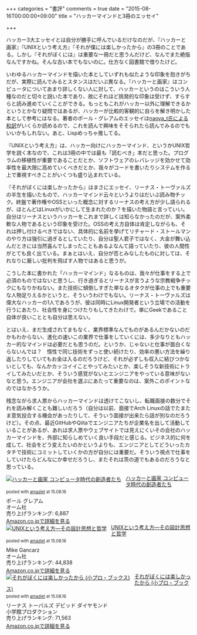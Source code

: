 +++
categories = "書評"
comments = true
date = "2015-08-16T00:00:00+09:00"
title = "ハッカーマインドと3冊のエッセイ"

+++

ハッカー3大エッセイとは自分が勝手に呼んでいるだけなのだが、『ハッカーと画家』『UNIXという考え方』『それが僕には楽しかったから』の3冊のことである。しかし『それがぼくには』は重要な一冊だと思うんだけど、なんでまた絶版なんですかね。そんな古い本でもないのに。仕方なく図書館で借りたけど。

いわゆるハッカーマインドを描いた本としていずれも似たような印象を抱きがちだが、実際に読んでみるとスタンスはだいぶ異なる。『ハッカーと画家』はコンピュータについてあまり詳しくない人に対して、ハッカーというのはこういう人種なのだと切々と説いた本であり、故にそれほど挑発的な印象は受けず、すらすらと読み進めていくことができる。もっともこれがハッカー以外に理解できるかというとかなり疑問ではあるが、ハッカーが比較的客観的に自らを解き明かした本として参考にはなる。著者のポール・グレアムのエッセイは[naoya_t氏による和訳](http://practical-scheme.net/wiliki/wiliki.cgi?naoya_t:%E3%83%9D%E3%83%BC%E3%83%AB%E3%83%BB%E3%82%B0%E3%83%AC%E3%82%A2%E3%83%A0%E3%81%AE%E3%82%A8%E3%83%83%E3%82%BB%E3%82%A4%E3%81%A8%E5%92%8C%E8%A8%B3%E4%B8%80%E8%A6%A7)がいくらか読めるので、これを読んで興味をそそられたら読んでみるのでもいいかもしれない。あと、Lispめっちゃ推してる。

『UNIXという考え方』は、ハッカー向けにハッカーマインド、というかUNIX哲学を説く本なので、これは3冊の中では最も「読むべき」本だと思った。プログラムの移植性が重要であることだとか、ソフトウェアのレバレッジを効かせて効率性を最大限に高めていくべきだとか、我々がコードを書いたりシステムを作る上で重視すべきことがいくつも盛り込まれている。

『それがぼくには楽しかったから』はまさにエッセイ、リーナス・トーヴァルズの半生を描いたもので、ハッカーマインド云々というよりはだいぶ読み物チック。終盤で著作権やOSSといった概念に対するリーナスの考え方が少し語られるが、ほとんどはLinuxがいかにして生まれたのか？を描いた物語と言っていい。自分はリーナスというハッカーをこれまで詳しくは知らなかったのだが、案外柔軟な人物であるという印象を受けた。OSSの考え方自体は肯定しながらも、それは押し付けるべきではない、具体的に名前を挙げてリチャード・ストールマンのやり方は強引に過ぎるとしていたり、自分は聖人君子ではなく、大金が舞い込んだときには当然喜んでしまったこともあるよなんて語っていたり、彼の人間性がとても良く出ている。まぁとはいえ、自分が否とみなしたものに対しては、それなりに厳しい批判を飛ばす人物ではあると思うが。

こうした本に書かれた「ハッカーマインド」なるものは、我々が仕事をする上で必須のものではないと思うし、行き過ぎるとリーナスが言うような宗教戦争チックにもなりかねない。また技術に傾倒しすぎた単なるオタクが仕事の上でも重要な人物足りえるかというと、そういうわけでもない。リーナス・トーヴァルズは偉大なハッカーの1人であろうが、彼は同時にLinux開発者という立場での活動を行うにあたり、社会性を身につけたりもしてきたわけで。単にGeekであること自体が良いこととも自分は思えない。

とはいえ、まだ生成されてまもなく、業界標準なんてものがあるんだかないのだかもわからない、進化の速いこの業界で仕事をしていくには、多少なりともハッカー的なマインドは必要だとも思うのだ。というか、じゃないと仕事が面白くならないんでは？　惰性で同じ技術をずっと使い続けたり、効率の悪い方法を繰り返したりしていてもお金は入るのだろうけど、それが必ずしも収入に結びつかないとしても、なんかカッコイイことやってみたいとか、楽しそうな新技術にトライしてみたいだとか、そういう感覚がないとエンジニアをやっている意味がないなと思う。エンジニアが会社を選ぶにあたって重要なのは、案外このポイントなのではなかろうか。

残念ながら求人票からハッカーマインドは透けてこないし、転職面接の数分でそれを読み解くことも難しいだろう（自分は以前、面接でArch Linuxの話でたまたま意気投合する機会があったりして、そういう面接が出来たら話が別なのだろうけど）。その点、最近GitHubやQiitaでエンジニアたちが企業名を出して活動していることがあるが、あれは求人票やウェブサイトでは見えにくいその会社のハッカーマインドを、外部に知らしめていく良い手段だと感じる。ビジネス的に何を成して、社会をどう変えたいのかというよりも、エンジニアとしてどういったカタチで技術にコミットしていくかの方が自分には重要だ。そういう視点で仕事をしていけたらどんなにか幸せだろうし、またそれは茨の道でもあるのだろうなと思っている。

<div class="amazlet-box" style="margin-bottom:0px;"><div class="amazlet-image" style="float:left;margin:0px 12px 1px 0px;"><a href="http://www.amazon.co.jp/exec/obidos/ASIN/4274065979/diary081213-22/ref=nosim/" name="amazletlink" target="_blank"><img src="http://ecx.images-amazon.com/images/I/511SV9NXW2L._SL160_.jpg" alt="ハッカーと画家 コンピュータ時代の創造者たち" style="border: none;" /></a></div><div class="amazlet-info" style="line-height:120%; margin-bottom: 10px"><div class="amazlet-name" style="margin-bottom:10px;line-height:120%"><a href="http://www.amazon.co.jp/exec/obidos/ASIN/4274065979/diary081213-22/ref=nosim/" name="amazletlink" target="_blank">ハッカーと画家 コンピュータ時代の創造者たち</a><div class="amazlet-powered-date" style="font-size:80%;margin-top:5px;line-height:120%">posted with <a href="http://www.amazlet.com/" title="amazlet" target="_blank">amazlet</a> at 15.08.16</div></div><div class="amazlet-detail">ポール グレアム <br />オーム社 <br />売り上げランキング: 6,887<br /></div><div class="amazlet-sub-info" style="float: left;"><div class="amazlet-link" style="margin-top: 5px"><a href="http://www.amazon.co.jp/exec/obidos/ASIN/4274065979/diary081213-22/ref=nosim/" name="amazletlink" target="_blank">Amazon.co.jpで詳細を見る</a></div></div></div><div class="amazlet-footer" style="clear: left"></div></div>

<div class="amazlet-box" style="margin-bottom:0px;"><div class="amazlet-image" style="float:left;margin:0px 12px 1px 0px;"><a href="http://www.amazon.co.jp/exec/obidos/ASIN/4274064069/diary081213-22/ref=nosim/" name="amazletlink" target="_blank"><img src="http://ecx.images-amazon.com/images/I/518ME653H3L._SL160_.jpg" alt="UNIXという考え方―その設計思想と哲学" style="border: none;" /></a></div><div class="amazlet-info" style="line-height:120%; margin-bottom: 10px"><div class="amazlet-name" style="margin-bottom:10px;line-height:120%"><a href="http://www.amazon.co.jp/exec/obidos/ASIN/4274064069/diary081213-22/ref=nosim/" name="amazletlink" target="_blank">UNIXという考え方―その設計思想と哲学</a><div class="amazlet-powered-date" style="font-size:80%;margin-top:5px;line-height:120%">posted with <a href="http://www.amazlet.com/" title="amazlet" target="_blank">amazlet</a> at 15.08.16</div></div><div class="amazlet-detail">Mike Gancarz <br />オーム社 <br />売り上げランキング: 44,838<br /></div><div class="amazlet-sub-info" style="float: left;"><div class="amazlet-link" style="margin-top: 5px"><a href="http://www.amazon.co.jp/exec/obidos/ASIN/4274064069/diary081213-22/ref=nosim/" name="amazletlink" target="_blank">Amazon.co.jpで詳細を見る</a></div></div></div><div class="amazlet-footer" style="clear: left"></div></div>

<div class="amazlet-box" style="margin-bottom:0px;"><div class="amazlet-image" style="float:left;margin:0px 12px 1px 0px;"><a href="http://www.amazon.co.jp/exec/obidos/ASIN/4796880011/diary081213-22/ref=nosim/" name="amazletlink" target="_blank"><img src="http://ecx.images-amazon.com/images/I/51WZM2W6ZBL._SL160_.jpg" alt="それがぼくには楽しかったから (小プロ・ブックス)" style="border: none;" /></a></div><div class="amazlet-info" style="line-height:120%; margin-bottom: 10px"><div class="amazlet-name" style="margin-bottom:10px;line-height:120%"><a href="http://www.amazon.co.jp/exec/obidos/ASIN/4796880011/diary081213-22/ref=nosim/" name="amazletlink" target="_blank">それがぼくには楽しかったから (小プロ・ブックス)</a><div class="amazlet-powered-date" style="font-size:80%;margin-top:5px;line-height:120%">posted with <a href="http://www.amazlet.com/" title="amazlet" target="_blank">amazlet</a> at 15.08.16</div></div><div class="amazlet-detail">リーナス トーバルズ デビッド ダイヤモンド <br />小学館プロダクション <br />売り上げランキング: 71,563<br /></div><div class="amazlet-sub-info" style="float: left;"><div class="amazlet-link" style="margin-top: 5px"><a href="http://www.amazon.co.jp/exec/obidos/ASIN/4796880011/diary081213-22/ref=nosim/" name="amazletlink" target="_blank">Amazon.co.jpで詳細を見る</a></div></div></div><div class="amazlet-footer" style="clear: left"></div></div>
